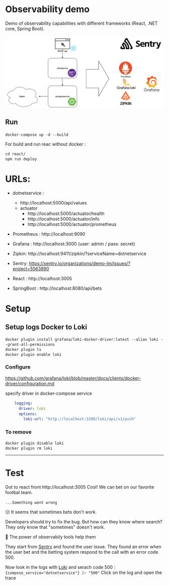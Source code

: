 # Observability demo

Demo of observability capabilities with different frameworks (React, .NET core, Spring Boot).

![Architecture](./architecture.jpg)

## Run

`docker-compose up -d --build`


For build and run reac without docker :
```
cd react/ 
npm run deploy
```

# URLs:

- dotnetservice :
  - http://localhost:5000/api/values
  - actuator
      - http://localhost:5000/actuator/health
      - http://localhost:5000/actuator/info
      - http://localhost:5000/actuator/prometheus

- Prometheus : http://localhost:9090
- Grafana : http://localhost:3000 (user: admin / pass: secret) 
- Zipkin: http://localhost:9411/zipkin/?serviceName=dotnetservice
- Sentry: https://sentry.io/organizations/demo-lm/issues/?project=5563890
- React : http://localhost:3005
- SpringBoot : http://localhost:8080/api/bets

# Setup

## Setup logs Docker to Loki

```
docker plugin install grafana/loki-docker-driver:latest --alias loki --grant-all-permissions
docker plugin ls
docker plugin enable loki
```

### Configure
https://github.com/grafana/loki/blob/master/docs/clients/docker-driver/configuration.md

specify driver in docker-compose service 
```yaml
    logging:
      driver: loki
      options:
        loki-url: "http://localhost:3100/loki/api/v1/push"
```

### To remove

```
docker plugin disable loki
docker plugin rm loki
```

---

# Test

Got to react front http://localhost:3005
Cool! We can bet on our favorite footbal team.

`...Something went wrong`

😕 It seems that sometimes bets don't work.


Developers should try to fix the bug. 
But how can they know where search?
They only know that "sometimes" doesn't work.

🚀 The power of observabily tools help them

They start from [Sentry](https://sentry.io/organizations/demo-lm/issues/?project=5563890) and found the user issue.
They found an error when the user bet and the betting system respond to the call with an error code 500.

Now look in the logs with [Loki](http://localhost:3000/explore?orgId=1&left=%5B%22now-15m%22,%22now%22,%22Loki%22,%7B%22expr%22:%22%7Bcompose_service%3D%5C%22dotnetservice%5C%22%7D%20%7C~%20%5C%22500%5C%22%22%7D%5D)
and serach code 500 : `{compose_service="dotnetservice"} |~ "500"`
Click on the log and open the trace
